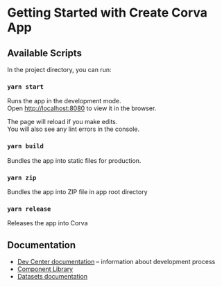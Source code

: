 # Getting Started with Create Corva App

## Available Scripts

In the project directory, you can run:

### `yarn start`

Runs the app in the development mode.\
Open [http://localhost:8080](http://localhost:8080/) to view it in the browser.

The page will reload if you make edits.\
You will also see any lint errors in the console.

### `yarn build`

Bundles the app into static files for production.

### `yarn zip`

Bundles the app into ZIP file in app root directory

### `yarn release`

Releases the app into Corva

## Documentation

- [Dev Center documentation](https://dc-docs.corva.ai/) – information about development process
- [Component Library](https://dc-docs.corva.ai/docs/Frontend/Data%20visualization/Components%20library)
- [Datasets documentation](https://dc-docs.corva.ai/docs/Datasets/Link%20App%20to%20Dataset)
